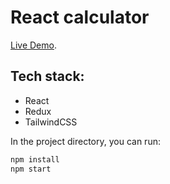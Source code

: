 # React calculator

[Live Demo](https://react-calculator-mujtaba4li.vercel.app/).

## Tech stack:
- React
- Redux
- TailwindCSS
  
In the project directory, you can run:

```bash
npm install
npm start
